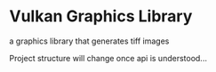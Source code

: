 # Vulkan Graphics Library

a graphics library that generates tiff images 

Project structure will change once api is understood...
